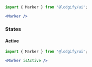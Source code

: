 ```jsx
import { Marker } from '@lodgify/ui';

<Marker />
```

### States

#### Active

```jsx
import { Marker } from '@lodgify/ui';

<Marker isActive />
```
